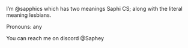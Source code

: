 I’m @sapphics which has two meanings Saphi CS; along with the literal meaning lesbians.

 Pronouns: any

You can reach me on discord @Saphey
